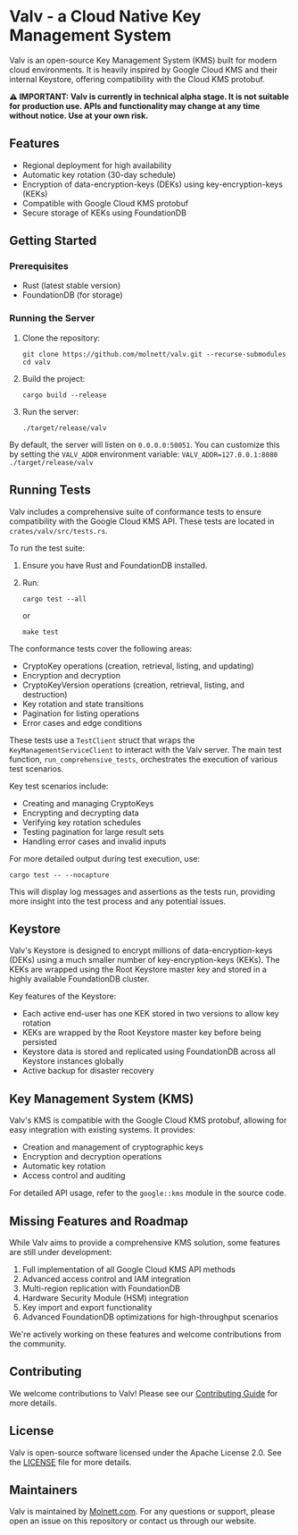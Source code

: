 # Valv - a Cloud Native Key Management System

Valv is an open-source Key Management System (KMS) built for modern cloud environments. It is heavily inspired by Google Cloud KMS and their internal Keystore, offering compatibility with the Cloud KMS protobuf.

**⚠️ IMPORTANT: Valv is currently in technical alpha stage. It is not suitable for production use. APIs and functionality may change at any time without notice. Use at your own risk.**

## Features

- Regional deployment for high availability
- Automatic key rotation (30-day schedule)
- Encryption of data-encryption-keys (DEKs) using key-encryption-keys (KEKs)
- Compatible with Google Cloud KMS protobuf
- Secure storage of KEKs using FoundationDB

## Getting Started

### Prerequisites

- Rust (latest stable version)
- FoundationDB (for storage)

### Running the Server

1. Clone the repository:

   ```shell
   git clone https://github.com/molnett/valv.git --recurse-submodules
   cd valv
   ```

2. Build the project:

   ```shell
   cargo build --release
   ```

3. Run the server:

   ```shell
   ./target/release/valv
   ```

By default, the server will listen on `0.0.0.0:50051`. You can customize this by setting the `VALV_ADDR` environment variable: `VALV_ADDR=127.0.0.1:8080 ./target/release/valv`

## Running Tests

Valv includes a comprehensive suite of conformance tests to ensure compatibility with the Google Cloud KMS API. These tests are located in `crates/valv/src/tests.rs`.

To run the test suite:

1. Ensure you have Rust and FoundationDB installed.
2. Run:

   ```shell
   cargo test --all
   ```

   or

   ```shell
   make test
   ```

The conformance tests cover the following areas:

- CryptoKey operations (creation, retrieval, listing, and updating)
- Encryption and decryption
- CryptoKeyVersion operations (creation, retrieval, listing, and destruction)
- Key rotation and state transitions
- Pagination for listing operations
- Error cases and edge conditions

These tests use a `TestClient` struct that wraps the `KeyManagementServiceClient` to interact with the Valv server. The main test function, `run_comprehensive_tests`, orchestrates the execution of various test scenarios.

Key test scenarios include:

- Creating and managing CryptoKeys
- Encrypting and decrypting data
- Verifying key rotation schedules
- Testing pagination for large result sets
- Handling error cases and invalid inputs

For more detailed output during test execution, use:

```shell
cargo test -- --nocapture
```

This will display log messages and assertions as the tests run, providing more insight into the test process and any potential issues.

## Keystore

Valv's Keystore is designed to encrypt millions of data-encryption-keys (DEKs) using a much smaller number of key-encryption-keys (KEKs). The KEKs are wrapped using the Root Keystore master key and stored in a highly available FoundationDB cluster.

Key features of the Keystore:

- Each active end-user has one KEK stored in two versions to allow key rotation
- KEKs are wrapped by the Root Keystore master key before being persisted
- Keystore data is stored and replicated using FoundationDB across all Keystore instances globally
- Active backup for disaster recovery

## Key Management System (KMS)

Valv's KMS is compatible with the Google Cloud KMS protobuf, allowing for easy integration with existing systems. It provides:

- Creation and management of cryptographic keys
- Encryption and decryption operations
- Automatic key rotation
- Access control and auditing

For detailed API usage, refer to the `google::kms` module in the source code.

## Missing Features and Roadmap

While Valv aims to provide a comprehensive KMS solution, some features are still under development:

1. Full implementation of all Google Cloud KMS API methods
2. Advanced access control and IAM integration
3. Multi-region replication with FoundationDB
4. Hardware Security Module (HSM) integration
5. Key import and export functionality
6. Advanced FoundationDB optimizations for high-throughput scenarios

We're actively working on these features and welcome contributions from the community.

## Contributing

We welcome contributions to Valv! Please see our [Contributing Guide](CONTRIBUTING.md) for more details.

## License

Valv is open-source software licensed under the Apache License 2.0. See the [LICENSE](LICENSE) file for more details.

## Maintainers

Valv is maintained by [Molnett.com](https://www.molnett.com). For any questions or support, please open an issue on this repository or contact us through our website.